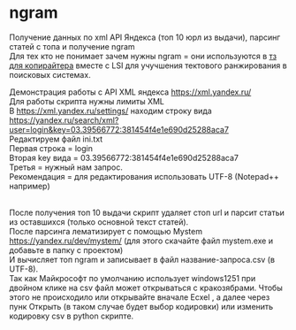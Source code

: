 # ngram
Получение данных по xml API Яндекса (топ 10 юрл из выдачи), парсинг статей с топа и получение ngram<br>
Для тех кто не понимает зачем нужны  ngram = они используются в [тз для копирайтера](https://devvver.ru/seo/fasttz/) вместе с LSI для учучшения тектового ранжирования в поисковых системах.


Демонстрация работы с API XML яндекса https://xml.yandex.ru/<br>
Для работы скрипта нужны лимиты XML<br>
В https://xml.yandex.ru/settings/  находим строку вида https://yandex.ru/search/xml?user=login&key=03.39566772:381454f4e1e690d25288aca7<br>
Редактируем файл ini.txt<br>
Первая строка = login<br>
Вторая key вида = 03.39566772:381454f4e1e690d25288aca7<br>
Третья = нужный нам запрос.<br>
Рекомендация = для редактирования использовать UTF-8 (Notepad++ например)<br><br>

После получения топ 10 выдачи скрипт удаляет стоп  url и парсит статьи из оставшихся (только основной текст статей).<br>
После парсинга лематизирует с помощью Mystem https://yandex.ru/dev/mystem/ (для этого скачайте файл mystem.exe и добавьте в папку с проектом)<br>
И вычисляет топ ngram и записывает в файл название-запроса.csv (в UTF-8).<br>
Так как Майкрософт по умолчанию использует windows1251 при двойном клике на csv  файл может открываться с кракозябрами. Чтобы этого не происходило или открывайте вначале Ecxel
 , а далее через пунк Открыть (в таком случае будет выбор кодировки) или изменить кодировку csv в python скрипте.

